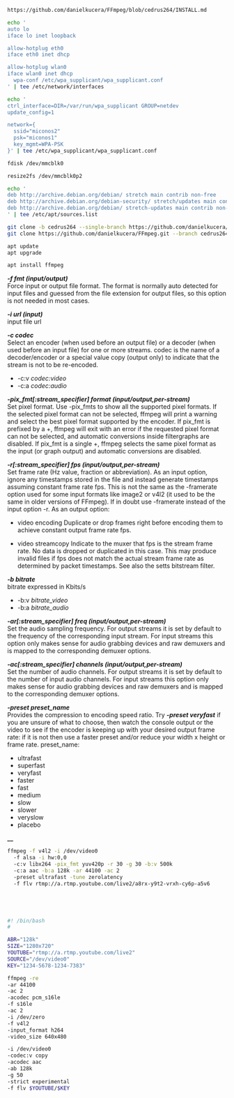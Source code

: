 ```sh
https://github.com/danielkucera/FFmpeg/blob/cedrus264/INSTALL.md
```

```sh
echo '
auto lo
iface lo inet loopback

allow-hotplug eth0
iface eth0 inet dhcp

allow-hotplug wlan0
iface wlan0 inet dhcp
  wpa-conf /etc/wpa_supplicant/wpa_supplicant.conf
' | tee /etc/network/interfaces
```

```sh
echo '
ctrl_interface=DIR=/var/run/wpa_supplicant GROUP=netdev
update_config=1

network={
  ssid="miconos2"
  psk="miconos1"
  key_mgmt=WPA-PSK
}' | tee /etc/wpa_supplicant/wpa_supplicant.conf
```

```sh
fdisk /dev/mmcblk0
```

```sh
resize2fs /dev/mmcblk0p2
```

```sh
echo '
deb http://archive.debian.org/debian/ stretch main contrib non-free
deb http://archive.debian.org/debian-security/ stretch/updates main contrib non-free
deb http://archive.debian.org/debian/ stretch-updates main contrib non-free
' | tee /etc/apt/sources.list
```

```sh
git clone -b cedrus264 --single-branch https://github.com/danielkucera/FFmpeg.git
git clone https://github.com/danielkucera/FFmpeg.git --branch cedrus264 --single-branch cedrus264
```

```sh
apt update
apt upgrade
```

```sh
apt install ffmpeg
```

**_-f fmt (input/output)_**<br>
Force input or output file format. The format is normally auto detected for input files and guessed from the file extension for output files, so this option is not needed in most cases.

**_-i url (input)_**<br>
input file url

**_-c codec_**<br>
Select an encoder (when used before an output file) or a decoder (when used before an input file) for one or more streams. codec is the name of a decoder/encoder or a special value copy (output only) to indicate that the stream is not to be re-encoded.
- -c:v _codec:video_
- -c:a _codec:audio_

**_-pix_fmt[:stream_specifier] format (input/output,per-stream)_**<br>
Set pixel format. Use -pix_fmts to show all the supported pixel formats. If the selected pixel format can not be selected, ffmpeg will print a warning and select the best pixel format supported by the encoder. If pix_fmt is prefixed by a +, ffmpeg will exit with an error if the requested pixel format can not be selected, and automatic conversions inside filtergraphs are disabled. If pix_fmt is a single +, ffmpeg selects the same pixel format as the input (or graph output) and automatic conversions are disabled.

**_-r[:stream_specifier] fps (input/output,per-stream)_**<br>
Set frame rate (Hz value, fraction or abbreviation).
As an input option, ignore any timestamps stored in the file and instead generate timestamps assuming constant frame rate fps. This is not the same as the -framerate option used for some input formats like image2 or v4l2 (it used to be the same in older versions of FFmpeg). If in doubt use -framerate instead of the input option -r.
As an output option:
- video encoding
Duplicate or drop frames right before encoding them to achieve constant output frame rate fps.

- video streamcopy
Indicate to the muxer that fps is the stream frame rate. No data is dropped or duplicated in this case. This may produce invalid files if fps does not match the actual stream frame rate as determined by packet timestamps. See also the setts bitstream filter.

**_-b bitrate_**<br>
bitrate expressed in Kbits/s
- -b:v _bitrate_video_
- -b:a _bitrate_audio_

**_-ar[:stream_specifier] freq (input/output,per-stream)_**<br>
Set the audio sampling frequency. For output streams it is set by default to the frequency of the corresponding input stream. For input streams this option only makes sense for audio grabbing devices and raw demuxers and is mapped to the corresponding demuxer options.

**_-ac[:stream_specifier] channels (input/output,per-stream)_**<br>
Set the number of audio channels. For output streams it is set by default to the number of input audio channels. For input streams this option only makes sense for audio grabbing devices and raw demuxers and is mapped to the corresponding demuxer options.

**_-preset preset_name_**<br>
Provides the compression to encoding speed ratio. Try **_-preset veryfast_** if you are unsure of what to choose, then watch the console output or the video to see if the encoder is keeping up with your desired output frame rate: if it is not then use a faster preset and/or reduce your width x height or frame rate.
preset_name:
- ultrafast
- superfast
- veryfast
- faster
- fast
- medium
- slow
- slower
- veryslow
- placebo

**__**

```sh
ffmpeg -f v4l2 -i /dev/video0
  -f alsa -i hw:0,0
  -c:v libx264 -pix_fmt yuv420p -r 30 -g 30 -b:v 500k
  -c:a aac -b:a 128k -ar 44100 -ac 2
  -preset ultrafast -tune zerolatency
  -f flv rtmp://a.rtmp.youtube.com/live2/a8rx-y9t2-vrxh-cy6p-a5v6





#! /bin/bash
#

ABR="128k"
SIZE="1280x720"                              
YOUTUBE="rtmp://a.rtmp.youtube.com/live2"
SOURCE="/dev/video0"             
KEY="1234-5678-1234-7383"                

ffmpeg -re
-ar 44100
-ac 2
-acodec pcm_s16le
-f s16le
-ac 2
-i /dev/zero
-f v4l2
-input_format h264
-video_size 640x480

-i /dev/video0
-codec:v copy
-acodec aac
-ab 128k
-g 50
-strict experimental
-f flv $YOUTUBE/$KEY
```